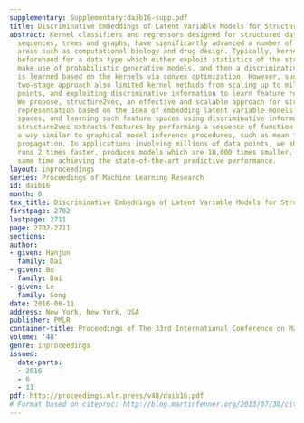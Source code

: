 ```yaml
---
supplementary: Supplementary:daib16-supp.pdf
title: Discriminative Embeddings of Latent Variable Models for Structured Data
abstract: Kernel classifiers and regressors designed for structured data, such as
  sequences, trees and graphs, have significantly advanced a number of interdisciplinary
  areas such as computational biology and drug design. Typically, kernels are designed
  beforehand for a data type which either exploit statistics of the structures or
  make use of probabilistic generative models, and then a discriminative classifier
  is learned based on the kernels via convex optimization. However, such an elegant
  two-stage approach also limited kernel methods from scaling up to millions of data
  points, and exploiting discriminative information to learn feature representations.
  We propose, structure2vec, an effective and scalable approach for structured data
  representation based on the idea of embedding latent variable models into feature
  spaces, and learning such feature spaces using discriminative information. Interestingly,
  structure2vec extracts features by performing a sequence of function mappings in
  a way similar to graphical model inference procedures, such as mean field and belief
  propagation. In applications involving millions of data points, we showed that structure2vec
  runs 2 times faster, produces models which are 10,000 times smaller, while at the
  same time achieving the state-of-the-art predictive performance.
layout: inproceedings
series: Proceedings of Machine Learning Research
id: daib16
month: 0
tex_title: Discriminative Embeddings of Latent Variable Models for Structured Data
firstpage: 2702
lastpage: 2711
page: 2702-2711
sections: 
author:
- given: Hanjun
  family: Dai
- given: Bo
  family: Dai
- given: Le
  family: Song
date: 2016-06-11
address: New York, New York, USA
publisher: PMLR
container-title: Proceedings of The 33rd International Conference on Machine Learning
volume: '48'
genre: inproceedings
issued:
  date-parts:
  - 2016
  - 6
  - 11
pdf: http://proceedings.mlr.press/v48/daib16.pdf
# Format based on citeproc: http://blog.martinfenner.org/2013/07/30/citeproc-yaml-for-bibliographies/
---
```

